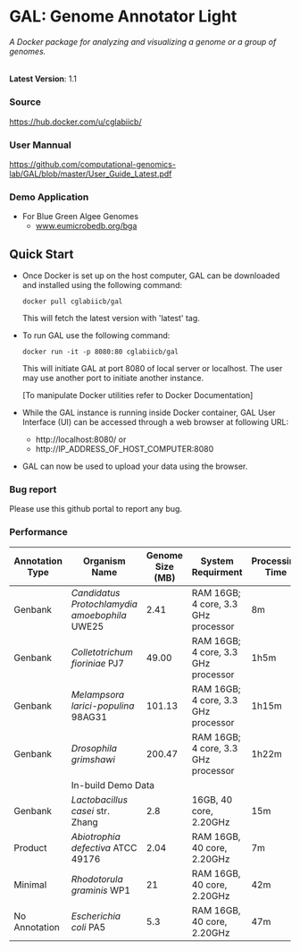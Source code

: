 # GAL: Genome Annotator Light
###### A Docker package for analyzing and visualizing a genome or a group of genomes. 

**Latest Version**: 1.1
### Source
https://hub.docker.com/u/cglabiicb/

### User Mannual
https://github.com/computational-genomics-lab/GAL/blob/master/User_Guide_Latest.pdf
### Demo Application
- For Blue Green Algee Genomes 
  - www.eumicrobedb.org/bga


## Quick Start
 - Once Docker is set up on the host computer, GAL can be downloaded and installed using the following command:
    ```
    docker pull cglabiicb/gal
    ``` 
    This will fetch the latest version with 'latest' tag.
 - To run GAL use the following command:
   ```
   docker run -it -p 8080:80 cglabiicb/gal
   ```

    This will initiate GAL at port 8080 of local server or localhost. The user may use another port to initiate another instance.
    
    [To manipulate Docker utilities refer to Docker Documentation]
 - While the GAL instance is running inside Docker container, GAL User Interface (UI) can be accessed through a web browser at following URL:
   - http://localhost:8080/ or
   - http://IP_ADDRESS_OF_HOST_COMPUTER:8080
        
 - GAL can now be used to upload your data using the browser.

### Bug report
Please use this github portal to report any bug.


### Performance

| __Annotation Type__ | __Organism Name__ | __Genome Size (MB)__ | __System Requirment__ | __Processing Time__ |
|---------------------|-------------------|-----------------|--------------------------|---------------------|
| Genbank| *Candidatus Protochlamydia amoebophila* UWE25|  2.41          | RAM 16GB; 4 core, 3.3 GHz processor           |  8m  |
| Genbank| *Colletotrichum fioriniae* PJ7 |  49.00          | RAM 16GB; 4 core, 3.3 GHz processor           |  1h5m  |
| Genbank| *Melampsora larici-populina* 98AG31|  101.13          | RAM 16GB; 4 core, 3.3 GHz processor           |  1h15m  |
| Genbank| *Drosophila grimshawi* |  200.47          | RAM 16GB; 4 core, 3.3 GHz processor           | 1h22m  |
| <td colspan=5> In-build Demo Data
| Genbank| *Lactobacillus casei* str. Zhang|  2.8          | 16GB, 40 core, 2.20GHz           |  15m  |
| Product| *Abiotrophia defectiva* ATCC 49176|  2.04          | RAM 16GB, 40 core, 2.20GHz           |  7m  |
| Minimal| *Rhodotorula graminis* WP1|  21          | RAM 16GB, 40 core, 2.20GHz           |  42m  |
| No Annotation| *Escherichia coli* PA5|  5.3          | RAM 16GB, 40 core, 2.20GHz           |  47m  |


